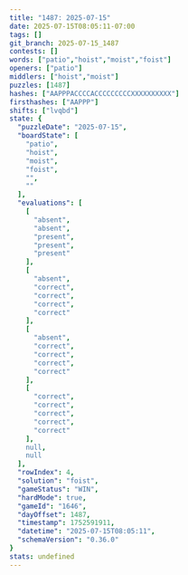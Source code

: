 ```yaml
---
title: "1487: 2025-07-15"
date: 2025-07-15T08:05:11-07:00
tags: []
git_branch: 2025-07-15_1487
contests: []
words: ["patio","hoist","moist","foist"]
openers: ["patio"]
middlers: ["hoist","moist"]
puzzles: [1487]
hashes: ["AAPPPACCCCACCCCCCCCCXXXXXXXXXX"]
firsthashes: ["AAPPP"]
shifts: ["lvqbd"]
state: {
  "puzzleDate": "2025-07-15",
  "boardState": [
    "patio",
    "hoist",
    "moist",
    "foist",
    "",
    ""
  ],
  "evaluations": [
    [
      "absent",
      "absent",
      "present",
      "present",
      "present"
    ],
    [
      "absent",
      "correct",
      "correct",
      "correct",
      "correct"
    ],
    [
      "absent",
      "correct",
      "correct",
      "correct",
      "correct"
    ],
    [
      "correct",
      "correct",
      "correct",
      "correct",
      "correct"
    ],
    null,
    null
  ],
  "rowIndex": 4,
  "solution": "foist",
  "gameStatus": "WIN",
  "hardMode": true,
  "gameId": "1646",
  "dayOffset": 1487,
  "timestamp": 1752591911,
  "datetime": "2025-07-15T08:05:11",
  "schemaVersion": "0.36.0"
}
stats: undefined
---
```

<!-- more -->
